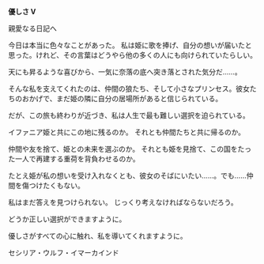 <!-- title: イマーカインドの日記：6日目 -->

**優しさ V**

親愛なる日記へ

今日は本当に色々なことがあった。
私は姫に歌を捧げ、自分の想いが届いたと思った。けれど、その言葉はどうやら他の多くの人にも向けられていたらしい。

天にも昇るような喜びから、一気に奈落の底へ突き落とされた気分だ……。

そんな私を支えてくれたのは、仲間の狼たち、そして小さなプリンセス。彼女たちのおかげで、まだ姫の隣に自分の居場所があると信じられている。

だが、この旅も終わりが近づき、私は人生で最も難しい選択を迫られている。

イファニア姫と共にこの地に残るのか。
それとも仲間たちと共に帰るのか。

仲間や友を捨て、姫との未来を選ぶのか。
それとも姫を見捨て、この国をたった一人で再建する重荷を背負わせるのか。

たとえ姫が私の想いを受け入れなくとも、彼女のそばにいたい……。でも……仲間を傷つけたくもない。

私はまだ答えを見つけられない。
じっくり考えなければならないだろう。

どうか正しい選択ができますように。

優しさがすべての心に触れ、私を導いてくれますように。

セシリア・ウルフ・イマーカインド
